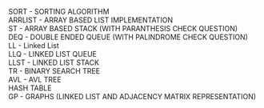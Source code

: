 SORT - SORTING ALGORITHM \
ARRLIST - ARRAY BASED LIST IMPLEMENTATION \
ST - ARRAY BASED STACK (WITH PARANTHESIS CHECK QUESTION) \
DEQ - DOUBLE ENDED QUEUE (WITH PALINDROME CHECK QUESTION) \
LL - Linked List \
LLQ - LINKED LIST QUEUE \
LLST - LINKED LIST STACK \
TR - BINARY SEARCH TREE \
AVL - AVL TREE \
HASH TABLE \
GP - GRAPHS (LINKED LIST AND ADJACENCY MATRIX REPRESENTATION)
